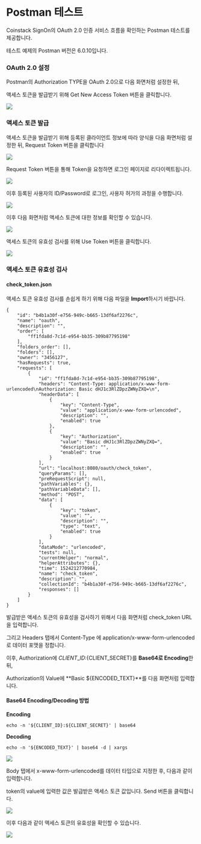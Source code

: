 # Postman 테스트

Coinstack SignOn의 OAuth 2.0 인증 서비스 흐름을 확인하는 Postman 테스트를 제공합니다.

테스트 예제의 Postman 버전은 6.0.10입니다.

### OAuth 2.0 설정

Postman의 Authorization TYPE을 OAuth 2.0으로 다음 화면처럼 설정한 뒤,

액세스 토큰을 발급받기 위해 Get New Access Token 버튼을 클릭합니다.

![](../../.gitbook/assets/postman-test1.png)

### 액세스 토큰 발급

액세스 토큰을 발급받기 위해 등록된 클라이언트 정보에 따라 양식을 다음 화면처럼 설정한 뒤, Request Token 버튼을 클릭합니다

![](../../.gitbook/assets/postman-test2%20%281%29.png)

Request Token 버튼을 통해 Token을 요청하면 로그인 페이지로 리다이렉트됩니다.

![](../../.gitbook/assets/postman-test3.png)

이후 등록된 사용자의 ID/Password로 로그인, 사용자 허가의 과정을 수행합니다.

![](../../.gitbook/assets/postman-test4.png)

이후 다음 화면처럼 액세스 토큰에 대한 정보를 확인할 수 있습니다.

![](../../.gitbook/assets/postman-test5.png)

액세스 토큰의 유효성 검사를 위해 Use Token 버튼을 클릭합니다.

![](../../.gitbook/assets/postman-test6.png)

### 액세스 토큰 유효성 검사

#### check\_token.json

액세스 토큰 유효성 검사를 손쉽게 하기 위해 다음 파일을 **Import**하시기 바랍니다.

```text
{
    "id": "b4b1a30f-e756-949c-b665-13df6af2276c",
    "name": "oauth",
    "description": "",
    "order": [
        "ff1fda8d-7c1d-e954-bb35-309b87795198"
    ],
    "folders_order": [],
    "folders": [],
    "owner": "3456127",
    "hasRequests": true,
    "requests": [
        {
            "id": "ff1fda8d-7c1d-e954-bb35-309b87795198",
            "headers": "Content-Type: application/x-www-form-urlencoded\nAuthorization: Basic dHJ1c3RlZDpzZWNyZXQ=\n",
            "headerData": [
                {
                    "key": "Content-Type",
                    "value": "application/x-www-form-urlencoded",
                    "description": "",
                    "enabled": true
                },
                {
                    "key": "Authorization",
                    "value": "Basic dHJ1c3RlZDpzZWNyZXQ=",
                    "description": "",
                    "enabled": true
                }
            ],
            "url": "localhost:8080/oauth/check_token",
            "queryParams": [],
            "preRequestScript": null,
            "pathVariables": {},
            "pathVariableData": [],
            "method": "POST",
            "data": [
                {
                    "key": "token",
                    "value": "",
                    "description": "",
                    "type": "text",
                    "enabled": true
                }
            ],
            "dataMode": "urlencoded",
            "tests": null,
            "currentHelper": "normal",
            "helperAttributes": {},
            "time": 1524212770984,
            "name": "check_token",
            "description": "",
            "collectionId": "b4b1a30f-e756-949c-b665-13df6af2276c",
            "responses": []
        }
    ]
}
```

발급받은 액세스 토큰의 유효성을 검사하기 위해서 다음 화면처럼 check\_token URL을 입력합니다.

그리고 Headers 탭에서 Content-Type 에 application/x-www-form-urlencoded로 데이터 포맷을 정합니다.

이후, Authorization에 ${CLIENT\_ID}:${CLIENT\_SECRET}를 **Base64로 Encoding**한 뒤,

Authorization의 Value에 **Basic ${ENCODED\_TEXT}**를 다음 화면처럼 입력합니다.

#### Base64 Encoding/Decoding 방법

**Encoding**

```text
echo -n '${CLIENT_ID}:${CLIENT_SECRET}' | base64
```

**Decoding**

```text
echo -n '${ENCODED_TEXT}' | base64 -d | xargs
```

![](../../.gitbook/assets/postman-test7.png)

Body 탭에서 x-www-form-urlencoded를 데이터 타입으로 지정한 후, 다음과 같이 입력합니다.

token의 value에 입력한 값은 발급받은 액세스 토큰 값입니다. Send 버튼을 클릭합니다.

![](../../.gitbook/assets/postman-test8%20%281%29.png)

이후 다음과 같이 액세스 토큰의 유효성을 확인할 수 있습니다.

![](../../.gitbook/assets/postman-test9.png)

